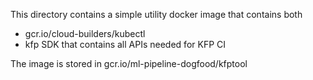 This directory contains a simple utility docker image that contains both
- gcr.io/cloud-builders/kubectl
- kfp SDK that contains all APIs needed for KFP CI

The image is stored in gcr.io/ml-pipeline-dogfood/kfptool 
